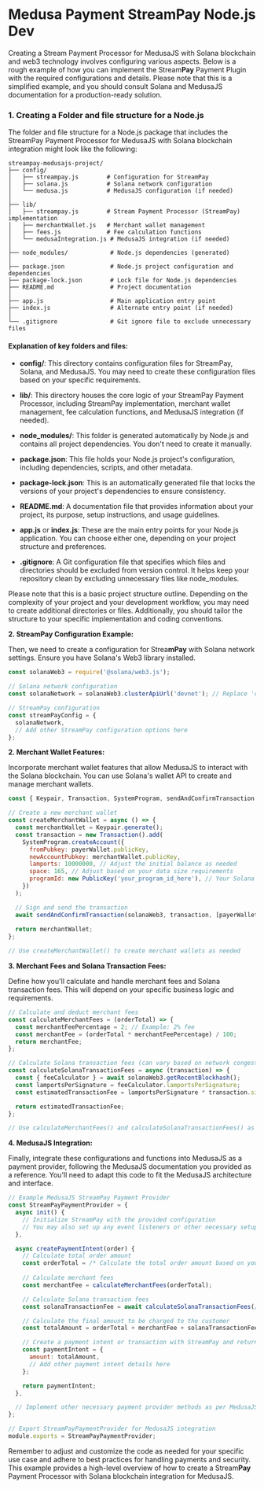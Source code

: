 # Medusa Payment StreamPay Node.js Dev

Creating a Stream Payment Processor for MedusaJS with Solana blockchain and web3 technology involves configuring various aspects. Below is a rough example of how you can implement the Stream**Pay** Payment Plugin with the required configurations and details. Please note that this is a simplified example, and you should consult Solana and MedusaJS documentation for a production-ready solution.

### 1. Creating a Folder and file structure for a Node.js

The folder and file structure for a Node.js package that includes the StreamPay Payment Processor for MedusaJS with Solana blockchain integration might look like the following:

```
streampay-medusajs-project/
├── config/
│   ├── streampay.js        # Configuration for StreamPay
│   ├── solana.js           # Solana network configuration
│   └── medusa.js           # MedusaJS configuration (if needed)
│
├── lib/
│   ├── streampay.js        # Stream Payment Processor (StreamPay) implementation
│   ├── merchantWallet.js   # Merchant wallet management
│   ├── fees.js             # Fee calculation functions
│   └── medusaIntegration.js # MedusaJS integration (if needed)
│
├── node_modules/            # Node.js dependencies (generated)
│
├── package.json             # Node.js project configuration and dependencies
├── package-lock.json        # Lock file for Node.js dependencies
├── README.md                # Project documentation
│
├── app.js                   # Main application entry point
├── index.js                 # Alternate entry point (if needed)
│
└── .gitignore               # Git ignore file to exclude unnecessary files
```

#### Explanation of key folders and files:

- **config/**: This directory contains configuration files for StreamPay, Solana, and MedusaJS. You may need to create these configuration files based on your specific requirements.

- **lib/**: This directory houses the core logic of your StreamPay Payment Processor, including StreamPay implementation, merchant wallet management, fee calculation functions, and MedusaJS integration (if needed).

- **node_modules/**: This folder is generated automatically by Node.js and contains all project dependencies. You don't need to create it manually.

- **package.json**: This file holds your Node.js project's configuration, including dependencies, scripts, and other metadata.

- **package-lock.json**: This is an automatically generated file that locks the versions of your project's dependencies to ensure consistency.

- **README.md**: A documentation file that provides information about your project, its purpose, setup instructions, and usage guidelines.

- **app.js** or **index.js**: These are the main entry points for your Node.js application. You can choose either one, depending on your project structure and preferences.

- **.gitignore**: A Git configuration file that specifies which files and directories should be excluded from version control. It helps keep your repository clean by excluding unnecessary files like node_modules.

Please note that this is a basic project structure outline. Depending on the complexity of your project and your development workflow, you may need to create additional directories or files. Additionally, you should tailor the structure to your specific implementation and coding conventions.

**2. StreamPay Configuration Example:**

Then, we need to create a configuration for Strea**mPay** with Solana network settings. Ensure you have Solana's Web3 library installed.

```javascript
const solanaWeb3 = require('@solana/web3.js');

// Solana network configuration
const solanaNetwork = solanaWeb3.clusterApiUrl('devnet'); // Replace 'devnet' with your preferred Solana network (mainnet, testnet, etc.)

// StreamPay configuration
const streamPayConfig = {
  solanaNetwork,
  // Add other StreamPay configuration options here
};
```

**2. Merchant Wallet Features:**

Incorporate merchant wallet features that allow MedusaJS to interact with the Solana blockchain. You can use Solana's wallet API to create and manage merchant wallets.

```javascript
const { Keypair, Transaction, SystemProgram, sendAndConfirmTransaction } = solanaWeb3;

// Create a new merchant wallet
const createMerchantWallet = async () => {
  const merchantWallet = Keypair.generate();
  const transaction = new Transaction().add(
    SystemProgram.createAccount({
      fromPubkey: payerWallet.publicKey,
      newAccountPubkey: merchantWallet.publicKey,
      lamports: 10000000, // Adjust the initial balance as needed
      space: 165, // Adjust based on your data size requirements
      programId: new PublicKey('your_program_id_here'), // Your Solana program's ID
    })
  );

  // Sign and send the transaction
  await sendAndConfirmTransaction(solanaWeb3, transaction, [payerWallet, merchantWallet]);
  
  return merchantWallet;
};

// Use createMerchantWallet() to create merchant wallets as needed
```

**3. Merchant Fees and Solana Transaction Fees:**

Define how you'll calculate and handle merchant fees and Solana transaction fees. This will depend on your specific business logic and requirements.

```javascript
// Calculate and deduct merchant fees
const calculateMerchantFees = (orderTotal) => {
  const merchantFeePercentage = 2; // Example: 2% fee
  const merchantFee = (orderTotal * merchantFeePercentage) / 100;
  return merchantFee;
};

// Calculate Solana transaction fees (can vary based on network congestion)
const calculateSolanaTransactionFees = async (transaction) => {
  const { feeCalculator } = await solanaWeb3.getRecentBlockhash();
  const lamportsPerSignature = feeCalculator.lamportsPerSignature;
  const estimatedTransactionFee = lamportsPerSignature * transaction.signatures.length;

  return estimatedTransactionFee;
};

// Use calculateMerchantFees() and calculateSolanaTransactionFees() as needed
```

**4. MedusaJS Integration:**

Finally, integrate these configurations and functions into MedusaJS as a payment provider, following the MedusaJS documentation you provided as a reference. You'll need to adapt this code to fit the MedusaJS architecture and interface.

```javascript
// Example MedusaJS StreamPay Payment Provider
const StreamPayPaymentProvider = {
  async init() {
    // Initialize StreamPay with the provided configuration
    // You may also set up any event listeners or other necessary setup here
  },

  async createPaymentIntent(order) {
    // Calculate total order amount
    const orderTotal = /* Calculate the total order amount based on your MedusaJS data */;
    
    // Calculate merchant fees
    const merchantFee = calculateMerchantFees(orderTotal);

    // Calculate Solana transaction fees
    const solanaTransactionFee = await calculateSolanaTransactionFees(/* Your Solana transaction */);

    // Calculate the final amount to be charged to the customer
    const totalAmount = orderTotal + merchantFee + solanaTransactionFee;

    // Create a payment intent or transaction with StreamPay and return the necessary details
    const paymentIntent = {
      amount: totalAmount,
      // Add other payment intent details here
    };

    return paymentIntent;
  },

  // Implement other necessary payment provider methods as per MedusaJS documentation
};

// Export StreamPayPaymentProvider for MedusaJS integration
module.exports = StreamPayPaymentProvider;
```

Remember to adjust and customize the code as needed for your specific use case and adhere to best practices for handling payments and security. This example provides a high-level overview of how to create a Stream**Pay** Payment Processor with Solana blockchain integration for MedusaJS.
